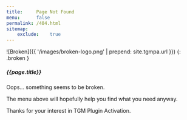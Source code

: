 ```yaml
---
title:     Page Not Found
menu:      false
permalink: /404.html
sitemap:
    exclude:    true
---
```


![Broken]({{ '/images/broken-logo.png' | prepend: site.tgmpa.url }})
{: .broken }

##### {{page.title}}

Oops... something seems to be broken.

The menu above will hopefully help you find what you need anyway.

Thanks for your interest in TGM Plugin Activation.
